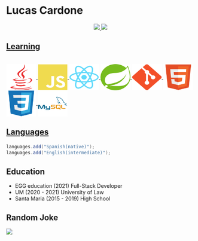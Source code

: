 # Lucas Cardone
<div align="center">
  <a href="https://github.com/lucascardone">
  <img height="150em" src="https://github-readme-stats.vercel.app/api?username=lucascardone&show_icons=true&theme=react&include_all_commits=true&count_private=true"/>
  <img height="150em" src="https://github-readme-stats.vercel.app/api/top-langs/?username=lucascardone&layout=compact&langs_count=7&theme=react"/>
</div>
  
## Learning
  
<div style="display: inline_block"><br>
  <img align="center" alt="Lucas-Java" height="70" width="80" src="https://github.com/devicons/devicon/blob/master/icons/java/java-plain.svg">
  <img align="center" alt="Lucas-Js" height="70" width="80" src="https://raw.githubusercontent.com/devicons/devicon/master/icons/javascript/javascript-plain.svg">
  <img align="center" alt="Lucas-React" height="70" width="80" src="https://raw.githubusercontent.com/devicons/devicon/master/icons/react/react-original.svg">
  <img align="center" alt="Lucas-SpringBoot" height="70" width="80" src="https://github.com/devicons/devicon/blob/master/icons/spring/spring-original.svg">
  <img align="center" alt="Lucas-Git" height="70" width="80" src="https://github.com/devicons/devicon/blob/master/icons/git/git-original.svg">
  <img align="center" alt="Lucas-HTML" height="70" width="80" src="https://raw.githubusercontent.com/devicons/devicon/master/icons/html5/html5-original.svg">
  <img align="center" alt="Lucas-CSS" height="70" width="80" src="https://raw.githubusercontent.com/devicons/devicon/master/icons/css3/css3-original.svg">
  <img align="center" alt="Lucas-SQL" height="70" width="80" src="https://github.com/devicons/devicon/blob/master/icons/mysql/mysql-original-wordmark.svg">
</div>

## Languages
```java
languages.add("Spanish(native)");
languages.add("English(intermediate)");
```
## Education

- EGG education (2021) Full-Stack Developer
- UM (2020 - 2021) University of Law
- Santa Maria (2015 - 2019) High School
## Random Joke
<img src= https://camo.githubusercontent.com/6e6318e45cd6fffd32ea53a65decc3b4f7891e3f1f8016ea7704f75a0e310dcd/68747470733a2f2f726561646d652d6a6f6b65732e76657263656c2e6170702f6170693f7468656d653d736f6c6964426c7565 /><br>
